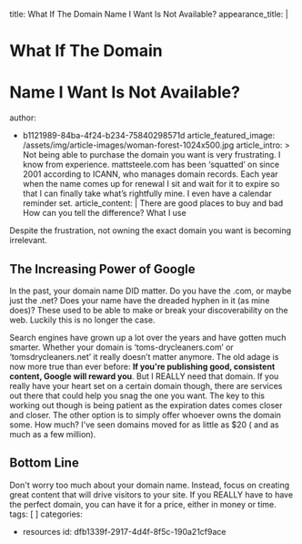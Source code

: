 title: What If The Domain Name I Want Is Not Available?
appearance_title: |
  # <span>What If The Domain</span>
  # <span>Name I Want Is Not Available?</span>
author:
  - b1121989-84ba-4f24-b234-75840298571d
article_featured_image: /assets/img/article-images/woman-forest-1024x500.jpg
article_intro: >
  Not being able to purchase the domain you want is very frustrating. I know from experience.
  mattsteele.com has been ‘squatted’ on since 2001 according to ICANN, who manages domain records.
  Each year when the name comes up for renewal I sit and wait for it to expire so that I can finally
  take what’s rightfully mine. I even have a calendar reminder set.
article_content: |
  There are good places to buy and bad
  How can you tell the difference?
  What I use
  
  Despite the frustration, not owning the exact domain you want is becoming irrelevant.
  ## The Increasing Power of Google
  In the past, your domain name DID matter. Do you have the .com, or maybe just the .net? Does your name have the dreaded hyphen in it (as mine does)? These used to be able to make or break your discoverability on the web. Luckily this is no longer the case.
  
  Search engines have grown up a lot over the years and have gotten much smarter. Whether your domain is ‘toms-drycleaners.com’ or ‘tomsdrycleaners.net’ it really doesn’t matter anymore. The old adage is now more true than ever before: **If you're publishing good, consistent content, Google will reward you**. But I REALLY need that domain. If you really have your heart set on a certain domain though, there are services out there that could help you snag the one you want. The key to this working out though is being patient as the expiration dates comes closer and closer. The other option is to simply offer whoever owns the domain some. How much? I've seen domains moved for as little as $20 ( and as much as a few million).
  ## Bottom Line
  Don't worry too much about your domain name. Instead, focus on creating great content that will drive visitors to your site. If you REALLY have to have the perfect domain, you can have it for a price, either in money or time.
tags: [ ]
categories:
  - resources
id: dfb1339f-2917-4d4f-8f5c-190a21cf9ace

